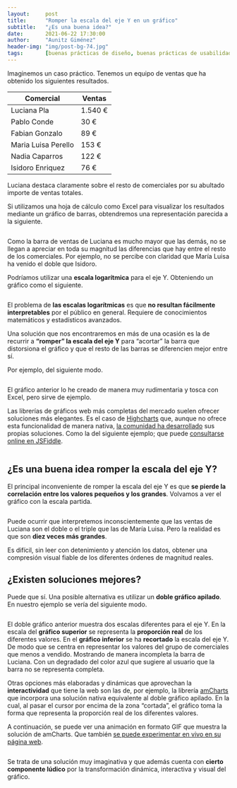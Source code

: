```yaml
---
layout:     post
title:      "Romper la escala del eje Y en un gráfico"
subtitle:   "¿Es una buena idea?"
date:       2021-06-22 17:30:00
author:     "Aunitz Giménez"
header-img: "img/post-bg-74.jpg"
tags:       [buenas prácticas de diseño, buenas prácticas de usabilidad]
---
```


<p>Imaginemos un caso práctico. Tenemos un equipo de ventas que ha obtenido los siguientes resultados.</p>

<table class="table table-bordered" style="max-width: 425px;">
    <thead>
        <tr class="active">
            <th>Comercial</th>
            <th class="text-right">Ventas</th>
        </tr>
    </thead>
    <tbody>
        <tr>
            <td>Luciana Pla</td>
            <td class="text-right">1.540 €</td>
        </tr>
        <tr>
            <td>Pablo Conde</td>
            <td class="text-right">30 €</td>
        </tr>
        <tr>
            <td>Fabian Gonzalo</td>
            <td class="text-right">89 €</td>
        </tr>
        <tr>
            <td>Maria Luisa Perello</td>
            <td class="text-right">153 €</td>
        </tr>
        <tr>
            <td>Nadia Caparros</td>
            <td class="text-right">122 €</td>
        </tr>
        <tr>
            <td>Isidoro Enriquez</td>
            <td class="text-right">76 €</td>
        </tr>
    </tbody>
</table>

<p>Luciana destaca claramente sobre el resto de comerciales por su abultado importe de ventas totales.</p>

<p>Si utilizamos una hoja de cálculo como Excel para visualizar los resultados mediante un gráfico de barras, obtendremos una representación parecida a la siguiente.</p>

<p><img src="{{ site.baseurl }}/img/romper-escala-eje-y-grafico-01.png" loading="lazy" alt=""></p>

<p>Como la barra de ventas de Luciana es mucho mayor que las demás, no se llegan a apreciar en toda su magnitud las diferencias que hay entre el resto de los comerciales. Por ejemplo, no se percibe con claridad que María Luisa ha venido el doble que Isidoro.</p>

<p>Podríamos utilizar una <strong>escala logarítmica</strong> para el eje Y. Obteniendo un gráfico como el siguiente.</p>

<p><img src="{{ site.baseurl }}/img/romper-escala-eje-y-grafico-02.png" loading="lazy" alt=""></p>

<p>El problema de <strong>las escalas logarítmicas</strong> es que <strong>no resultan fácilmente interpretables</strong> por el público en general. Requiere de conocimientos matemáticos y estadísticos avanzados.</p>

<p>Una solución que nos encontraremos en más de una ocasión es la de recurrir a <strong>“romper” la escala del eje Y</strong> para “acortar” la barra que distorsiona el gráfico y que el resto de las barras se diferencien mejor entre sí.</p>

<p>Por ejemplo, del siguiente modo.</p>

<p><img src="{{ site.baseurl }}/img/romper-escala-eje-y-grafico-03.png" loading="lazy" alt=""></p>

<p>El gráfico anterior lo he creado de manera muy rudimentaria y tosca con Excel, pero sirve de ejemplo.</p>

<p>Las librerías de gráficos web más completas del mercado suelen ofrecer soluciones más elegantes. Es el caso de <a href="https://www.highcharts.com/" target="_blank" rel="noopener noreferrer">Highcharts</a> que, aunque no ofrece esta funcionalidad de manera nativa, <a href="https://www.highcharts.com/forum/viewtopic.php?t=39310" target="_blank" rel="noopener noreferrer">la comunidad ha desarrollado</a> sus propias soluciones. Como la del siguiente ejemplo; que puede <a href="https://jsfiddle.net/qgro9e28/" target="_blank" rel="noopener noreferrer">consultarse online en JSFiddle</a>.</p>

<p><img src="{{ site.baseurl }}/img/romper-escala-eje-y-grafico-04.png" loading="lazy" alt=""></p>

<h2>¿Es una buena idea romper la escala del eje Y?</h2>

<p>El principal inconveniente de romper la escala del eje Y es que <strong>se pierde la correlación entre los valores pequeños y los grandes</strong>. Volvamos a ver el gráfico con la escala partida.</p>

<p><img src="{{ site.baseurl }}/img/romper-escala-eje-y-grafico-03.png" loading="lazy" alt=""></p>

<p>Puede ocurrir que interpretemos inconscientemente que las ventas de Luciana son el doble o el triple que las de María Luisa. Pero la realidad es que son <strong>diez veces más grandes</strong>.</p>

<p>Es difícil, sin leer con detenimiento y atención los datos, obtener una compresión visual fiable de los diferentes órdenes de magnitud reales.</p>

<h2>¿Existen soluciones mejores?</h2>

<p>Puede que sí. Una posible alternativa es utilizar un <strong>doble gráfico apilado</strong>. En nuestro ejemplo se vería del siguiente modo.</p>

<p><img src="{{ site.baseurl }}/img/romper-escala-eje-y-grafico-05.png" loading="lazy" alt=""></p>

<p>El doble gráfico anterior muestra dos escalas diferentes para el eje Y. En la escala del <strong>gráfico superior</strong> se representa la <strong>proporción real</strong> de los diferentes valores. En el <strong>gráfico inferior</strong> se ha <strong>recortado</strong> la escala del eje Y. De modo que se centra en representar los valores del grupo de comerciales que menos a vendido. Mostrando de manera incompleta la barra de Luciana. Con un degradado del color azul que sugiere al usuario que la barra no se representa completa.</p>

<p>Otras opciones más elaboradas y dinámicas que aprovechan la <strong>interactividad</strong> que tiene la web son las de, por ejemplo, la librería <a href="https://www.amcharts.com/" target="_blank" rel="noopener noreferrer">amCharts</a> que incorpora una solución nativa equivalente al doble gráfico apilado. En la cual, al pasar el cursor por encima de la zona “cortada”, el gráfico toma la forma que representa la proporción real de los diferentes valores.</p>

<p>A continuación, se puede ver una animación en formato GIF que muestra la solución de amCharts. Que también <a href="https://www.amcharts.com/demos/column-chart-with-axis-break/" target="_blank" rel="noopener noreferrer">se puede experimentar en vivo en su página web</a>.</p>

<p><img src="{{ site.baseurl }}/img/romper-escala-eje-y-grafico-06.gif" loading="lazy" alt=""></p>

<p>Se trata de una solución muy imaginativa y que además cuenta con <strong>cierto componente lúdico</strong> por la transformación dinámica, interactiva y visual del gráfico.</p>